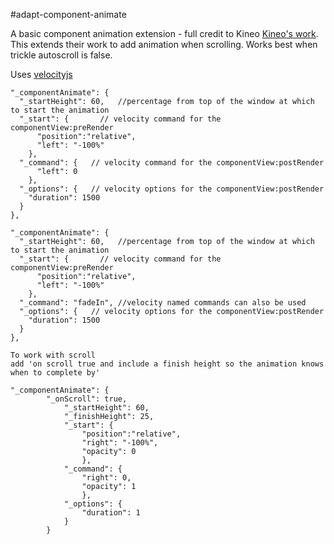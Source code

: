 #adapt-component-animate


A basic component animation extension - full credit to Kineo [Kineo's work](https://github.com/cgkineo/adapt-component-animate). This extends their work to add animation when scrolling. Works best when trickle autoscroll is false. 


Uses [velocityjs](http://julian.com/research/velocity/#fade)

```
"_componentAnimate": {
  "_startHeight": 60,   //percentage from top of the window at which to start the animation
  "_start": {       // velocity command for the componentView:preRender
      "position":"relative",
      "left": "-100%"
    },
  "_command": {   // velocity command for the componentView:postRender
      "left": 0
    },
  "_options": {   // velocity options for the componentView:postRender
    "duration": 1500
  }
},

"_componentAnimate": {
  "_startHeight": 60,   //percentage from top of the window at which to start the animation
  "_start": {       // velocity command for the componentView:preRender
      "position":"relative",
      "left": "-100%"
    },
  "_command": "fadeIn", //velocity named commands can also be used
  "_options": {   // velocity options for the componentView:postRender
    "duration": 1500
  }
},

To work with scroll
add 'on scroll true and include a finish height so the animation knows when to complete by'

"_componentAnimate": {
  		"_onScroll": true,
			"_startHeight": 60,
			"_finishHeight": 25,
			"_start": {
				"position":"relative",
				"right": "-100%",
				"opacity": 0
				},
			"_command": {
				"right": 0,
				"opacity": 1
				},
			"_options": {
				"duration": 1
			}
		}
```



